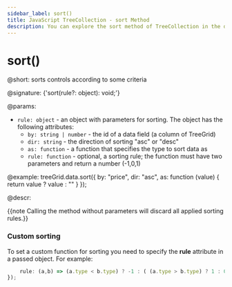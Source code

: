 ```yaml
---
sidebar_label: sort()
title: JavaScript TreeCollection - sort Method 
description: You can explore the sort method of TreeCollection in the documentation of the DHTMLX JavaScript UI library. Browse developer guides and API reference, try out code examples and live demos, and download a free 30-day evaluation version of DHTMLX Suite.
---
```


# sort()

@short: sorts controls according to some criteria

@signature: {'sort(rule?: object): void;'}

@params:
- `rule: object` - an object with parameters for sorting. The object has the following attributes:
	- `by: string | number` - the id of a data field (a column of TreeGrid)
	- `dir: string` - the direction of sorting "asc" or "desc"
	- `as: function` - a function that specifies the type to sort data as
	- `rule: function` - optional, a sorting rule; the function must have two parameters and return a number (-1,0,1)

@example:
treeGrid.data.sort({
	by: "price",
	dir: "asc",
	as: function (value) { return value ? value : "" }
});

@descr:

{{note Calling the method without parameters will discard all applied sorting rules.}}

### Custom sorting

To set a custom function for sorting you need to specify the **rule** attribute in a passed object. For example:

```javascript
    rule: (a,b) => (a.type < b.type) ? -1 : ( (a.type > b.type) ? 1 : 0 )
});
```
